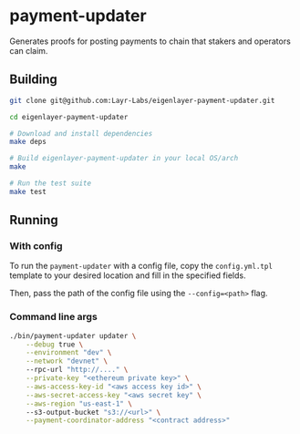 # payment-updater

Generates proofs for posting payments to chain that stakers and operators can claim.

## Building

```bash
git clone git@github.com:Layr-Labs/eigenlayer-payment-updater.git

cd eigenlayer-payment-updater

# Download and install dependencies
make deps

# Build eigenlayer-payment-updater in your local OS/arch
make

# Run the test suite
make test
```

## Running

### With config

To run the `payment-updater` with a config file, copy the `config.yml.tpl` template to your desired location and fill in the specified fields.

Then, pass the path of the config file using the `--config=<path>` flag.

### Command line args


```bash
./bin/payment-updater updater \
    --debug true \
    --environment "dev" \
    --network "devnet" \ 
    --rpc-url "http://...." \
    --private-key "<ethereum private key>" \
    --aws-access-key-id "<aws access key id>" \
    --aws-secret-access-key "<aws secret key" \
    --aws-region "us-east-1" \ 
    --s3-output-bucket "s3://<url>" \
    --payment-coordinator-address "<contract address>"
```
